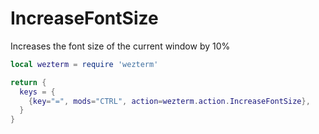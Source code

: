 # IncreaseFontSize

Increases the font size of the current window by 10%

```lua
local wezterm = require 'wezterm'

return {
  keys = {
    {key="=", mods="CTRL", action=wezterm.action.IncreaseFontSize},
  }
}
```

